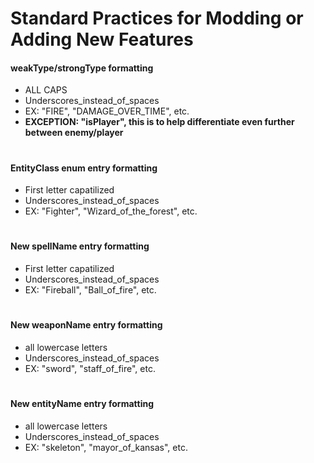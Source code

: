 # Standard Practices for Modding or Adding New Features

#### weakType/strongType formatting
- ALL CAPS
- Underscores_instead_of_spaces
- EX: "FIRE", "DAMAGE_OVER_TIME", etc.
- **EXCEPTION: "isPlayer", this is to help differentiate even further between enemy/player**
# 
#### EntityClass enum entry formatting
- First letter capatilized
- Underscores_instead_of_spaces
- EX: "Fighter", "Wizard_of_the_forest", etc.
# 
#### New spellName entry formatting
- First letter capatilized
- Underscores_instead_of_spaces
- EX: "Fireball", "Ball_of_fire", etc.
# 
#### New weaponName entry formatting
- all lowercase letters
- Underscores_instead_of_spaces
- EX: "sword", "staff_of_fire", etc.
# 
#### New entityName entry formatting
- all lowercase letters
- Underscores_instead_of_spaces
- EX: "skeleton", "mayor_of_kansas", etc.
#
